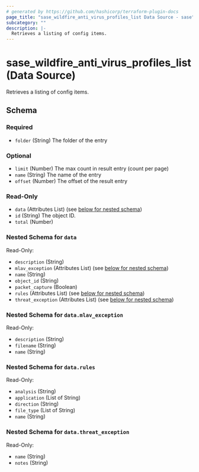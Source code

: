 ```yaml
---
# generated by https://github.com/hashicorp/terraform-plugin-docs
page_title: "sase_wildfire_anti_virus_profiles_list Data Source - sase"
subcategory: ""
description: |-
  Retrieves a listing of config items.
---
```


# sase_wildfire_anti_virus_profiles_list (Data Source)

Retrieves a listing of config items.



<!-- schema generated by tfplugindocs -->
## Schema

### Required

- `folder` (String) The folder of the entry

### Optional

- `limit` (Number) The max count in result entry (count per page)
- `name` (String) The name of the entry
- `offset` (Number) The offset of the result entry

### Read-Only

- `data` (Attributes List) (see [below for nested schema](#nestedatt--data))
- `id` (String) The object ID.
- `total` (Number)

<a id="nestedatt--data"></a>
### Nested Schema for `data`

Read-Only:

- `description` (String)
- `mlav_exception` (Attributes List) (see [below for nested schema](#nestedatt--data--mlav_exception))
- `name` (String)
- `object_id` (String)
- `packet_capture` (Boolean)
- `rules` (Attributes List) (see [below for nested schema](#nestedatt--data--rules))
- `threat_exception` (Attributes List) (see [below for nested schema](#nestedatt--data--threat_exception))

<a id="nestedatt--data--mlav_exception"></a>
### Nested Schema for `data.mlav_exception`

Read-Only:

- `description` (String)
- `filename` (String)
- `name` (String)


<a id="nestedatt--data--rules"></a>
### Nested Schema for `data.rules`

Read-Only:

- `analysis` (String)
- `application` (List of String)
- `direction` (String)
- `file_type` (List of String)
- `name` (String)


<a id="nestedatt--data--threat_exception"></a>
### Nested Schema for `data.threat_exception`

Read-Only:

- `name` (String)
- `notes` (String)


